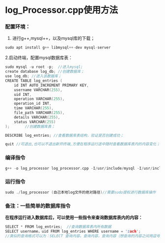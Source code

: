 # log_Processor.cpp使用方法

### 配置环境：

1.  进行g++,mysql++，以及mysql库的下载；

```c++
sudo apt install g++ libmysql++-dev mysql-server
```

2.启动终端，配置mysql数据库表：

```c++
sudo mysql -u root -p;  //进入mysql;
create database log_db; //创建数据库；
use log_db; //进入该数据库；
CREATE TABLE log_entries (
    id INT AUTO_INCREMENT PRIMARY KEY,
    username VARCHAR(255),
    uid INT,
    operation VARCHAR(255),
    operation_id INT,
    time VARCHAR(255),
    file_path VARCHAR(255),
    details VARCHAR(255),
    status VARCHAR(255)
);       //创建数据库表；

DESCRIBE log_entries; //查看数据库表结构，验证是否创建成功；

quit //可退出,也可以不退出新开终端,方便在程序运行途中随时查看数据库表内的内容变化；
```

### 编译指令

```c++
g++ -o log_processor log_processor.cpp -I/usr/include/mysql -I/usr/include/mysql++ -lmysqlpp -lmysqlclient    //根据具体的.cpp文件名修改即可
```

### 运行指令

```c++
sudo ./log_processor (自己本地log文件的绝对路径)//需要sudo提权进行数据库操作
```

### 备注：一些简单的数据库指令

**在程序运行进入数据库后，可以使用一些指令来查询数据库表内的内容：**

```c++
SELECT * FROM log_entries;  //查询数据库表内所有数据
SELECT username，uid FROM log_entries WHERE username = 'zach';
//类似的查询格式可以为：SELECT 查询内容，查询内容，查询内容（想查询的内容之间用逗号+空格分隔） FROM log_entries WHERE 查询条件 ;（内容项目 = '某指定内容' , 多个查询条件之间依旧用逗号+空格分隔）
```

